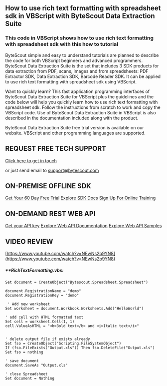 ## How to use rich text formatting with spreadsheet sdk in VBScript with ByteScout Data Extraction Suite

### This code in VBScript shows how to use rich text formatting with spreadsheet sdk with this how to tutorial

ByteScout simple and easy to understand tutorials are planned to describe the code for both VBScript beginners and advanced programmers. ByteScout Data Extraction Suite is the set that includes 3 SDK products for data extraction from PDF, scans, images and from spreadsheets: PDF Extractor SDK, Data Extraction SDK, Barcode Reader SDK. It can be applied to use rich text formatting with spreadsheet sdk using VBScript.

Want to quickly learn? This fast application programming interfaces of ByteScout Data Extraction Suite for VBScript plus the guidelines and the code below will help you quickly learn how to use rich text formatting with spreadsheet sdk. Follow the instructions from scratch to work and copy the VBScript code. Use of ByteScout Data Extraction Suite in VBScript is also described in the documentation included along with the product.

ByteScout Data Extraction Suite free trial version is available on our website. VBScript and other programming languages are supported.

## REQUEST FREE TECH SUPPORT

[Click here to get in touch](https://bytescout.zendesk.com/hc/en-us/requests/new?subject=ByteScout%20Data%20Extraction%20Suite%20Question)

or just send email to [support@bytescout.com](mailto:support@bytescout.com?subject=ByteScout%20Data%20Extraction%20Suite%20Question) 

## ON-PREMISE OFFLINE SDK 

[Get Your 60 Day Free Trial](https://bytescout.com/download/web-installer?utm_source=github-readme)
[Explore SDK Docs](https://bytescout.com/documentation/index.html?utm_source=github-readme)
[Sign Up For Online Training](https://academy.bytescout.com/)


## ON-DEMAND REST WEB API

[Get your API key](https://pdf.co/documentation/api?utm_source=github-readme)
[Explore Web API Documentation](https://pdf.co/documentation/api?utm_source=github-readme)
[Explore Web API Samples](https://github.com/bytescout/ByteScout-SDK-SourceCode/tree/master/PDF.co%20Web%20API)

## VIDEO REVIEW

[https://www.youtube.com/watch?v=NEwNs2b9YN8](https://www.youtube.com/watch?v=NEwNs2b9YN8)




<!-- code block begin -->

##### ****RichTextFormatting.vbs:**
    
```
Set document = CreateObject("Bytescout.Spreadsheet.Spreadsheet")

document.RegistrationName = "demo"
document.RegistrationKey = "demo"

 ' Add new worksheet
Set worksheet = document.Workbook.Worksheets.Add("HelloWorld")

' add cell with HTML formatted text
Set cell = worksheet.Cell(1, 1)
cell.ValueAsHTML = "<b>Bold text</b> and <i>Italic text</i>"


' delete output file if exists already
Set fso = CreateObject("Scripting.FileSystemObject")
If (fso.FileExists("Output.xls")) Then fso.DeleteFile("Output.xls")
Set fso = nothing

' save document
document.SaveAs "Output.xls"

' close Spreadsheet
Set document = Nothing


```

<!-- code block end -->
